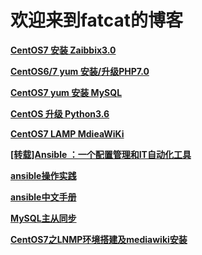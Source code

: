 
<h1 id="欢迎来到fatcat的博客">欢迎来到fatcat的博客</h1>

<p><a href="https://fatcatsk.github.io/CentOS7%20%E5%AE%89%E8%A3%85%20Zaibbix3.0.html" target="_blank"><strong>CentOS7 安装 Zaibbix3.0</strong></a>
  
<p><a href="https://fatcatsk.github.io/CentOS%20yum%20%E5%8D%87%E7%BA%A7PHP7.0.html" target="_blank"><strong>CentOS6/7 yum 安装/升级PHP7.0</strong></a>
 
<p><a href="https://fatcatsk.github.io/CentOS7%20yum%20%E5%AE%89%E8%A3%85%20MySQL.html" target="_blank"><strong>CentOS7 yum 安装 MySQL</strong></a>
  
<p><a href="https://fatcatsk.github.io/CentOS%20%E5%8D%87%E7%BA%A7%20Python3.6.html" target="_blank"><strong>CentOS 升级 Python3.6</strong></a>
<p><a href="https://fatcatsk.github.io/CentOS7%20LAMP%20mediawiki.html" target="_blank"><strong>CentOS7 LAMP MdieaWiKi</strong></a>
<p><a href="https://fatcatsk.github.io/[%E8%BD%AC%E8%BD%BD]Ansible%20%EF%BC%9A%E4%B8%80%E4%B8%AA%E9%85%8D%E7%BD%AE%E7%AE%A1%E7%90%86%E5%92%8CIT%E8%87%AA%E5%8A%A8%E5%8C%96%E5%B7%A5%E5%85%B7.html" target="_blank"><strong>[转载]Ansible ：一个配置管理和IT自动化工具</strong></a>
<p><a href="https://fatcatsk.github.io/ansible%E6%93%8D%E4%BD%9C%E5%AE%9E%E8%B7%B5.html" target="_blank"><strong>ansible操作实践</strong></a>
<p><a href="https://fatcatsk.github.io/Ansible%E4%B8%AD%E6%96%87%E6%89%8B%E5%86%8C.html" target="_blank"><strong>ansible中文手册</strong></a>
<p><a href="https://fatcatsk.github.io/MySQL%E4%B8%BB%E4%BB%8E%E5%90%8C%E6%AD%A5.html" target="_blank"><strong>MySQL主从同步</strong></a>
<p><a href="https://fatcatsk.github.io/CentOS7_LNMP_mediawiki.html" target="_blank"><strong>CentOS7之LNMP环境搭建及mediawiki安装</strong></a>
